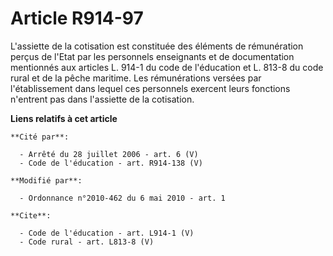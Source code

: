 # Article R914-97

L'assiette de la cotisation est constituée des éléments de rémunération perçus de l'Etat par les personnels enseignants et de
documentation mentionnés aux articles L. 914-1 du code de l'éducation et L. 813-8 du code rural et de la pêche maritime. Les
rémunérations versées par l'établissement dans lequel ces personnels exercent leurs fonctions n'entrent pas dans l'assiette
de la cotisation.

**Liens relatifs à cet article**

	**Cité par**:

	  - Arrêté du 28 juillet 2006 - art. 6 (V)
	  - Code de l'éducation - art. R914-138 (V)

	**Modifié par**:

	  - Ordonnance n°2010-462 du 6 mai 2010 - art. 1

	**Cite**:

	  - Code de l'éducation - art. L914-1 (V)
	  - Code rural - art. L813-8 (V)
